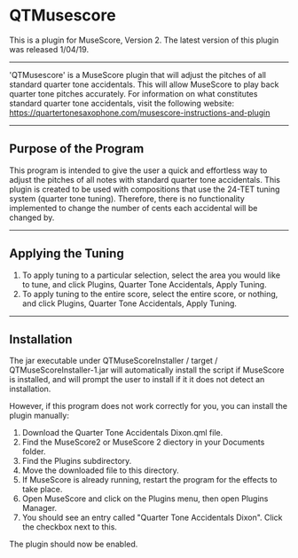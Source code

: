 QTMusescore
=================
This is a plugin for MuseScore, Version 2.
The latest version of this plugin was released 1/04/19.

---

'QTMusescore' is a MuseScore plugin that will adjust the pitches of all standard quarter tone accidentals.  This will allow MuseScore to play back quarter tone pitches accurately.  For information on what constitutes standard quarter tone accidentals, visit the following website: https://quartertonesaxophone.com/musescore-instructions-and-plugin

---

## Purpose of the Program
This program is intended to give the user a quick and effortless way to adjust the pitches of all notes with standard quarter tone accidentals.  This plugin is created to be used with compositions that use the 24-TET tuning system (quarter tone tuning).  Therefore, there is no functionality implemented to change the number of cents each accidental will be changed by.

---

## Applying the Tuning
1. To apply tuning to a particular selection, select the area you would like to tune, and click Plugins, Quarter Tone Accidentals, Apply Tuning.
2. To apply tuning to the entire score, select the entire score, or nothing, and click Plugins, Quarter Tone Accidentals, Apply Tuning.

---

## Installation
The jar executable under QTMuseScoreInstaller / target / QTMuseScoreInstaller-1.jar will automatically install the script if MuseScore is installed, and will prompt the user to install if it it does not detect an installation.

However, if this program does not work correctly for you, you can install the plugin manually:
1. Download the Quarter Tone Accidentals Dixon.qml file.
2. Find the MuseScore2 or MuseScore 2 diectory in your Documents folder.
3. Find the Plugins subdirectory.
4. Move the downloaded file to this directory.
5. If MuseScore is already running, restart the program for the effects to take place.
6. Open MuseScore and click on the Plugins menu, then open Plugins Manager.
7. You should see an entry called "Quarter Tone Accidentals Dixon".  Click the checkbox next to this.

The plugin should now be enabled.
